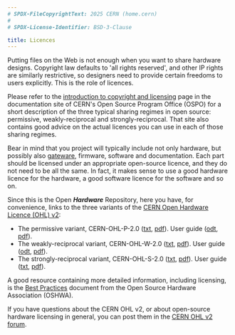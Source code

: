 ```yaml
---
# SPDX-FileCopyrightText: 2025 CERN (home.cern)
#
# SPDX-License-Identifier: BSD-3-Clause

title: Licences
---
```


Putting files on the Web is not enough when you want to share hardware designs.
Copyright law defaults to 'all rights reserved', and other IP rights are
similarly restrictive, so designers need to provide certain freedoms to users
explicitly. This is the role of licences.

Please refer to the [introduction to copyright and
licensing](https://ospo.docs.cern.ch/key-concepts/copyright-and-licensing/) page
in the documentation site of CERN's Open Source Program Office (OSPO) for a
short description of the three typical sharing regimes in open source:
permissive, weakly-reciprocal and strongly-reciprocal. That site also contains
good advice on the actual licences you can use in each of those sharing regimes.

Bear in mind that you project will typically include not only hardware, but
possibly also
[gateware](https://www.oshwa.org/best-practices-for-sharing-fpga-designs-2/),
firmware, software and documentation. Each part should be licensed under an
appropriate open-source licence, and they do not need to be all the same. In
fact, it makes sense to use a good hardware licence for the hardware, a good
software licence for the software and so on.

Since this is the Open ***Hardware*** Repository, here you have, for
convenience, links to the three variants of the [CERN Open Hardware Licence
(OHL) v2](https://gitlab.com/ohwr/project/cernohl/-/wikis/Documents/CERN-OHL-version-2):

* The permissive variant, CERN-OHL-P-2.0
  ([txt](https://gitlab.com/ohwr/project/cernohl/-/wikis/uploads/3eff4154d05e7a0459f3ddbf0674cae4/cern_ohl_p_v2.txt),
  [pdf](https://gitlab.com/ohwr/project/cernohl/-/wikis/uploads/98ff9662c7ce4252ec91104118c2af8e/cern_ohl_p_v2.pdf)).
  User guide
  ([odt](https://gitlab.com/ohwr/project/cernohl/-/wikis/uploads/f123aac388675e12b308de0ade1a0278/cern_ohl_p_v2_howto.odt),
  [pdf](https://gitlab.com/ohwr/project/cernohl/-/wikis/uploads/8a6b5d01f71c207c49493e4d114d61e6/cern_ohl_p_v2_howto.pdf)).
* The weakly-reciprocal variant, CERN-OHL-W-2.0
  ([txt](https://gitlab.com/ohwr/project/cernohl/-/wikis/uploads/82b567f43ce515395f7ddbfbad7a8806/cern_ohl_w_v2.txt),
  [pdf](https://gitlab.com/ohwr/project/cernohl/-/wikis/uploads/f773df342791cc55b35ac4f907c78602/cern_ohl_w_v2.pdf)).
  User guide
  ([odt](https://gitlab.com/ohwr/project/cernohl/-/wikis/uploads/eb5fac4e02180da7a4d15f99ab48ab7c/cern_ohl_w_v2_howto.odt),
  [pdf](https://gitlab.com/ohwr/project/cernohl/-/wikis/uploads/c2e5e9d297949b5c2d324a6cbf6adda0/cern_ohl_w_v2_howto.pdf)).
* The strongly-reciprocal variant, CERN-OHL-S-2.0
  ([txt](https://gitlab.com/ohwr/project/cernohl/-/wikis/uploads/819d71bea3458f71fba6cf4fb0f2de6b/cern_ohl_s_v2.txt),
  [pdf](https://gitlab.com/ohwr/project/cernohl/-/wikis/uploads/b236492596cfc91c12def7d50bbf7da0/cern_ohl_s_v2.pdf)).
  User guide
  ([txt](https://gitlab.com/ohwr/project/cernohl/-/wikis/uploads/b88fd806c337866bff655f2506f23d37/cern_ohl_s_v2_user_guide.txt),
  [pdf](https://gitlab.com/ohwr/project/cernohl/-/wikis/uploads/cf37727497ca2b5295a7ab83a40fcf5a/cern_ohl_s_v2_user_guide.pdf)).

A good resource containing more detailed information, including licensing, is
the [Best Practices](https://www.oshwa.org/sharing-best-practices/) document
from the Open Source Hardware Association (OSHWA).

If you have questions about the CERN OHL v2, or about open-source hardware
licensing in general, you can post them in the [CERN OHL v2
forum](https://forums.ohwr.org/c/cernohl).
